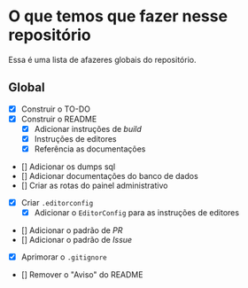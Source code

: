 # O que temos que fazer nesse repositório

Essa é uma lista de afazeres globais do repositório.

## Global

- [x] Construir o TO-DO
- [x] Construir o README
  - [x] Adicionar instruções de _build_
  - [x] Instruções de editores
  - [x] Referência as documentações
- [] Adicionar os dumps sql
- [] Adicionar documentações do banco de dados
- [] Criar as rotas do painel administrativo
- [x] Criar `.editorconfig`
  - [x] Adicionar o `EditorConfig` para as instruções de editores
- [] Adicionar o padrão de _PR_
- [] Adicionar o padrão de _Issue_
- [x] Aprimorar o `.gitignore`
- [] Remover o "Aviso" do README
